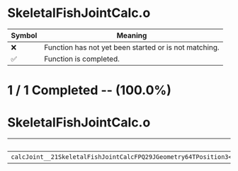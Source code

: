 # SkeletalFishJointCalc.o
| Symbol | Meaning 
| ------------- | ------------- 
| :x: | Function has not yet been started or is not matching. 
| :white_check_mark: | Function is completed. 


# 1 / 1 Completed -- (100.0%)
# SkeletalFishJointCalc.o
| Symbol | Decompiled? |
| ------------- | ------------- |
| `calcJoint__21SkeletalFishJointCalcFPQ29JGeometry64TPosition3<Q29JGeometry38TMatrix34<Q29JGeometry13SMatrix34C<f>>>PCQ29JGeometry64TPosition3<Q29JGeometry38TMatrix34<Q29JGeometry13SMatrix34C<f>>>P23SkeletalFishRailControlRC19JointControllerInfo` | :white_check_mark: |
